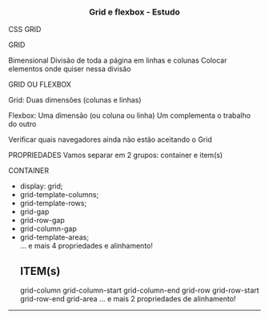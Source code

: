 <h3 align="center">Grid e flexbox - Estudo</h3>

<div align="left">

CSS GRID

GRID

Bimensional
Divisão de toda a página em linhas e colunas
Colocar elementos onde quiser nessa divisão

GRID OU FLEXBOX

Grid: Duas dimensões (colunas e linhas)

Flexbox: Uma dimensão (ou coluna ou linha)
Um complementa o trabalho do outro

Verificar quais navegadores ainda não estão aceitando o Grid

PROPRIEDADES
Vamos separar em 2 grupos: container e item(s)

CONTAINER

<ul>
<li>display: grid;</li>
    <li>grid-template-columns;<li>grid-template-rows;</li></li>
<li>grid-gap</li>
    <li>grid-row-gap</li>
    <li>grid-column-gap</li>
<li>grid-template-areas;</li>
... e mais 4 propriedades e alinhamento!

## ITEM(s)
grid-column
    grid-column-start
    grid-column-end
grid-row
    grid-row-start
    grid-row-end
grid-area
... e mais 2 propriedades de alinhamento!   

</div>

---